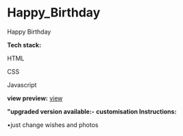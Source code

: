 # Happy_Birthday
Happy Birthday

**Tech stack:** 

HTML

CSS

Javascript 

**view preview:**
[view](https://happybirthdaytrishka.verce.app)

**"upgraded version available:-**
**customisation Instructions:**

•just change wishes and photos 